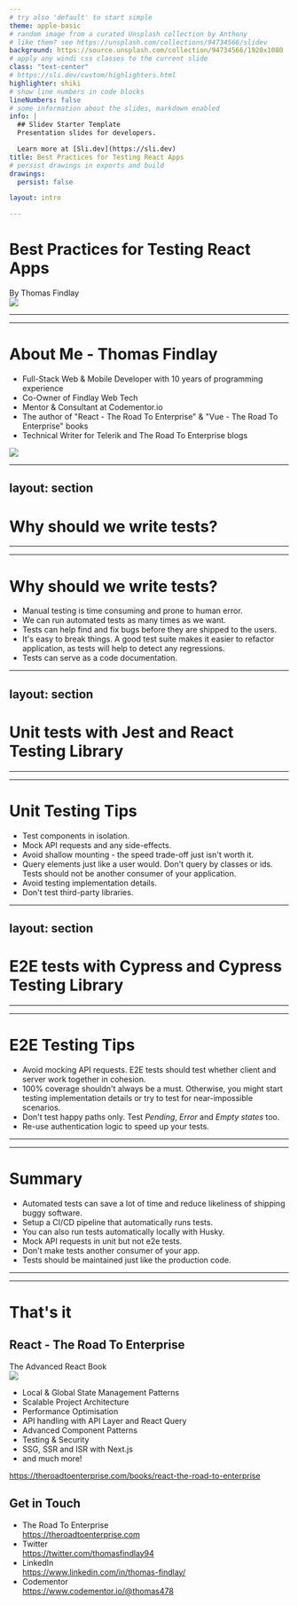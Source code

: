 ```yaml
---
# try also 'default' to start simple
theme: apple-basic
# random image from a curated Unsplash collection by Anthony
# like them? see https://unsplash.com/collections/94734566/slidev
background: https://source.unsplash.com/collection/94734566/1920x1080
# apply any windi css classes to the current slide
class: "text-center"
# https://sli.dev/custom/highlighters.html
highlighter: shiki
# show line numbers in code blocks
lineNumbers: false
# some information about the slides, markdown enabled
info: |
  ## Slidev Starter Template
  Presentation slides for developers.

  Learn more at [Sli.dev](https://sli.dev)
title: Best Practices for Testing React Apps 
# persist drawings in exports and build
drawings:
  persist: false

layout: intro

---
```

# Best Practices for Testing React Apps 

<span class="font-700 text-2xl">
  By Thomas Findlay
</span>
<!-- <div class="absolute bottom-10">
  <span class="font-700 text-indigo-700">
    By Thomas Findlay
  </span>
</div> -->

<div class="absolute bottom-10 right-10">
  <img class="w-32" src="/logo.png">
</div>

<style>
h1 {
  @apply text-indigo-700;
}
</style>


---
---
# About Me - Thomas Findlay

<div class="grid grid-cols-[2fr,1fr]">
  <ul>
    <li>Full-Stack Web & Mobile Developer with 10 years of programming experience</li>
    <li>Co-Owner of Findlay Web Tech</li>
    <li>Mentor & Consultant at Codementor.io</li>
    <li>The author of "React - The Road To Enterprise" & "Vue - The Road To Enterprise" books</li>
    <li>Technical Writer for Telerik and The Road To Enterprise blogs</li>
  </ul>
  <div>
    <img className="w-64" src="/about.jpg">
  </div>
</div>


---
layout: section
---

# Why should we write tests?

---
---
# Why should we write tests?

- Manual testing is time consuming and prone to human error.
- We can run automated tests as many times as we want.
- Tests can help find and fix bugs before they are shipped to the users.
- It's easy to break things. A good test suite makes it easier to refactor application, as tests will help to detect any regressions.
- Tests can serve as a code documentation.

---
layout: section
---
# Unit tests with Jest and React Testing Library

---
---

# Unit Testing Tips

- Test components in isolation.
- Mock API requests and any side-effects.
- Avoid shallow mounting - the speed trade-off just isn't worth it.
- Query elements just like a user would. Don't query by classes or ids. Tests should not be another consumer of your application.
- Avoid testing implementation details.
- Don't test third-party libraries.

---
layout: section
---
# E2E tests with Cypress and Cypress Testing Library

---
---

# E2E Testing Tips

- Avoid mocking API requests. E2E tests should test whether client and server work together in cohesion.
- 100% coverage shouldn't always be a must. Otherwise, you might start testing implementation details or try to test for near-impossible scenarios.
- Don't test happy paths only. Test *Pending*, *Error* and *Empty states* too.
- Re-use authentication logic to speed up your tests.

---
---
# Summary

- Automated tests can save a lot of time and reduce likeliness of shipping buggy software.
- Setup a CI/CD pipeline that automatically runs tests.
- You can also run tests automatically locally with Husky.
- Mock API requests in unit but not e2e tests.
- Don't make tests another consumer of your app.
- Tests should be maintained just like the production code.

---
---

# That's it

<div class="flex justify-between">
  <div>
    <h2 class="font-bold block mb-4">React - The Road To Enterprise</h2>
    <span class="mt-4 mb-4 text-purple-800 block">The Advanced React Book</span>
    <div class="flex items-start gap-4">
      <img class="w-42" src="/react-book-cover.png" />
      <div>
        <ul class="!mt-0 text-sm">
          <li class="">Local & Global State Management Patterns</li>
          <li class="">Scalable Project Architecture</li>
          <li class="">Performance Optimisation</li>
          <li class="">API handling with API Layer and React Query</li>
          <li class="">Advanced Component Patterns</li>
          <li class="">Testing & Security</li>
          <li class="">SSG, SSR and ISR with Next.js</li>
          <li class="">and much more!</li>
        </ul>
      </div>
    </div>
    <div class="bg-purple-100 mt-4 p-4 rounded-lg">
      <a class="text-sm inline-block no-underline !border-none text-purple-700" href="https://theroadtoenterprise.com/books/react-the-road-to-enterprise" target="_blank">
        https://theroadtoenterprise.com/books/react-the-road-to-enterprise
      </a>
    </div>
  </div>
  <div>
    <div>
      <h2 class="font-bold block">Get in Touch</h2>
      <ul class="p-4 rounded-2xl text-sm space-y-3 pl-0">
        <li class="list-none !ml-0"><span class="text-purple-700">The Road To Enterprise</span> <br />
          <a class="!border-none" href="https://theroadtoenterprise.com" target="_blank">https://theroadtoenterprise.com</a></li>
        <li class="list-none !ml-0">
          <span class="text-purple-700">Twitter</span> <br />
          <a class="!border-none" href="https://twitter.com/thomasfindlay94" target="_blank">https://twitter.com/thomasfindlay94</a></li>
        <li class="list-none !ml-0">
          <span class="text-purple-700">LinkedIn</span> <br />
          <a class="!border-none" href="https://www.linkedin.com/in/thomas-findlay/" target="_blank">https://www.linkedin.com/in/thomas-findlay/</a></li>
        <li class="list-none !ml-0"><span class="text-purple-700">Codementor</span> <br />
          <a class="!border-none" href="https://www.codementor.io/@thomas478" target="_blank">https://www.codementor.io/@thomas478</a></li>
      </ul>
    </div>
  </div>
</div>
